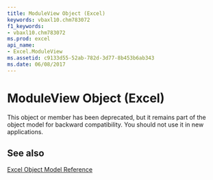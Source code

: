 ```yaml
---
title: ModuleView Object (Excel)
keywords: vbaxl10.chm783072
f1_keywords:
- vbaxl10.chm783072
ms.prod: excel
api_name:
- Excel.ModuleView
ms.assetid: c9133d55-52ab-782d-3d77-8b453b6ab343
ms.date: 06/08/2017
---
```



# ModuleView Object (Excel)

This object or member has been deprecated, but it remains part of the object model for backward compatibility. You should not use it in new applications.


## See also


[Excel Object Model Reference](overview/Excel/object-model.md)


